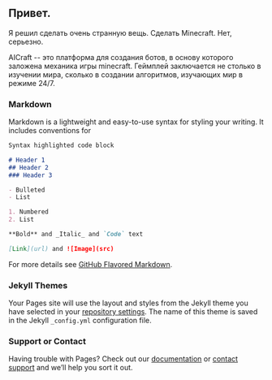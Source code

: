 ## Привет.

Я решил сделать очень странную вещь. Сделать Minecraft. Нет, серьезно.

AICraft -- это платформа для создания ботов, в основу которого заложена механика игры minecraft. Геймплей заключается не столько в изучении мира, сколько в создании алгоритмов, изучающих мир в режиме 24/7. 

### Markdown

Markdown is a lightweight and easy-to-use syntax for styling your writing. It includes conventions for

```markdown
Syntax highlighted code block

# Header 1
## Header 2
### Header 3

- Bulleted
- List

1. Numbered
2. List

**Bold** and _Italic_ and `Code` text

[Link](url) and ![Image](src)
```

For more details see [GitHub Flavored Markdown](https://guides.github.com/features/mastering-markdown/).

### Jekyll Themes

Your Pages site will use the layout and styles from the Jekyll theme you have selected in your [repository settings](https://github.com/thezone51/xelaj_project/settings). The name of this theme is saved in the Jekyll `_config.yml` configuration file.

### Support or Contact

Having trouble with Pages? Check out our [documentation](https://help.github.com/categories/github-pages-basics/) or [contact support](https://github.com/contact) and we’ll help you sort it out.
